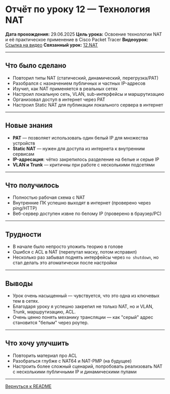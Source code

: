 # Отчёт по уроку 12 — Технология NAT

**Дата прохождения:** 29.06.2025
**Цель урока:** Освоение технологии NAT и её практическое применение в Cisco Packet Tracer
**Видеоурок:** [Ссылка на видео](https://vkvideo.ru/playlist/-32477510_12/video-32477510_456239176)
**Связанный урок:** [12.NAT](../12.NAT/README.md)

---

## Что было сделано

- Повторил типы NAT (статический, динамический, перегрузка/PAT)
- Разобрался с назначением публичных и частных IP-адресов
- Изучил, как NAT применяется в реальных сетях
- Настроил локальную сеть, VLAN, sub-интерфейсы и маршрутизацию
- Организовал доступ в интернет через PAT
- Настроил Static NAT для публикации локального сервера в интернет

---

## Новые знания

- **PAT** — позволяет использовать один белый IP для множества устройств
- **Static NAT** — нужен для доступа из интернета к внутренним сервисам
- **IP-адресация**: чётко закрепилось разделение на белые и серые IP
- **VLAN и Trunk** — критичны при работе с несколькими подсетями

---

## Что получилось

- Полностью рабочая схема с NAT  
- Внутренние ПК успешно выходят в интернет (проверено через ping/HTTP)
- Веб-сервер доступен извне по белому IP (проверено в браузер/PC)

---

## Трудности

- В начале было непросто уложить теорию в голове
- Ошибся с ACL в NAT (перепутал маску, потом исправил)
- Несколько раз забывал поднять интерфейсы через `no shutdown`, но стал делать это атоматически после настройки

---

## Выводы

- Урок очень насыщенный — чувствуется, что это одна из ключевых тем в сетях. 
- Благодаря уроку я успешно закрепил не только NAT, но и VLAN, Trunk, маршрутизацию, ACL.  
- Очень ценно понять механику трансляции — как "серый" адрес становится "белым" через роутер.  

---

## Что хочу улучшить

- Повторить материал про ACL
- Разобраться глубже с NAT64 и NAT-PMP (на будущее)
- Настроить более сложный сценарий, попробовать реализовать NAT с несколькими публичными IP и динамическими пулами

---

[Вернуться к README](./README.md)